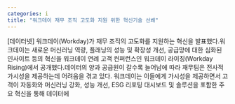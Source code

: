 ```yaml
---
categories: i
title: "워크데이 재무 조직 고도화 지원 위한 혁신기술 선봬"
---
```

[데이터넷] 워크데이(Workday)가 재무 조직의 고도화를 지원하는 혁신을 발표했다.워크데이는 새로운 머신러닝 역량, 플래닝의 성능 및 확장성 개선, 공급망에 대한 심화된 인사이트 등의 혁신을 워크데이 연례 고객 컨퍼런스인 워크데이 라이징(Workday Rising)에서 공개했다.데이터의 양과 공급원이 갈수록 늘어남에 따라 재무팀은 전사적 가시성을 제공하는데 어려움을 겪고 있다. 워크데이는 이들에게 가시성을 제공하면서 고객이 자동화와 머신러닝 강화, 성능 개선, ESG 리포팅 대시보드 및 솔루션을 포함한 주요 혁신을 통해 데이터에